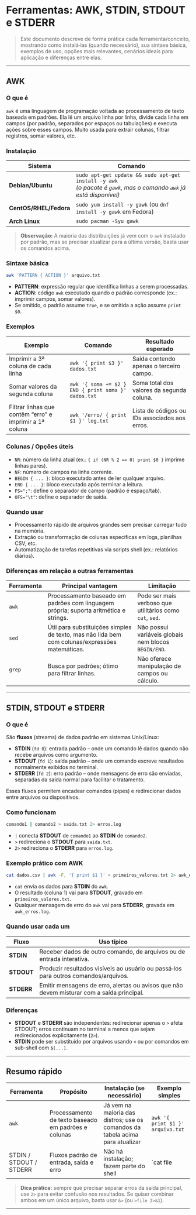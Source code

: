 # Ferramentas: **AWK**, **STDIN**, **STDOUT** e **STDERR**

> Este documento descreve de forma prática cada ferramenta/conceito, mostrando como instalá‑las (quando necessário), sua sintaxe básica, exemplos de uso, opções mais relevantes, cenários ideais para aplicação e diferenças entre elas.

---

## AWK

### O que é
`awk` é uma linguagem de programação voltada ao processamento de texto baseada em padrões. Ela lê um arquivo linha por linha, divide cada linha em campos (por padrão, separados por espaços ou tabulações) e executa ações sobre esses campos. Muito usada para extrair colunas, filtrar registros, somar valores, etc.

### Instalação

| Sistema | Comando |
|---------|---------|
| **Debian/Ubuntu** | `sudo apt-get update && sudo apt-get install -y awk` <br>*(o pacote é `gawk`, mas o comando `awk` já está disponível)* |
| **CentOS/RHEL/Fedora** | `sudo yum install -y gawk` (ou `dnf install -y gawk` em Fedora) |
| **Arch Linux** | `sudo pacman -Syu gawk` |

> **Observação:** A maioria das distribuições já vem com o `awk` instalado por padrão, mas se precisar atualizar para a última versão, basta usar os comandos acima.

### Sintaxe básica

```bash
awk 'PATTERN { ACTION }' arquivo.txt
```

- **PATTERN**: expressão regular que identifica linhas a serem processadas.  
- **ACTION**: código `awk` executado quando o padrão corresponde (ex.: imprimir campos, somar valores).  
- Se omitido, o padrão assume `true`, e se omitida a ação assume `print $0`.

### Exemplos

| Exemplo | Comando | Resultado esperado |
|---------|--------|--------------------|
| Imprimir a 3ª coluna de cada linha | ```awk '{ print $3 }' dados.txt``` | Saída contendo apenas o terceiro campo. |
| Somar valores da segunda coluna | ```awk '{ soma += $2 } END { print soma }' dados.txt``` | Soma total dos valores da segunda coluna. |
| Filtrar linhas que contêm “erro” e imprimir a 1ª coluna | ```awk '/erro/ { print $1 }' log.txt``` | Lista de códigos ou IDs associados aos erros. |

### Colunas / Opções úteis

- `NR`: número da linha atual (ex.: `{ if (NR % 2 == 0) print $0 }` imprime linhas pares).  
- `NF`: número de campos na linha corrente.  
- `BEGIN { ... }`: bloco executado antes de ler qualquer arquivo.  
- `END { ... }`: bloco executado após terminar a leitura.  
- `FS=";"`: define o separador de campo (padrão é espaço/tab).  
- `OFS="\t"`: define o separador de saída.

### Quando usar

- Processamento rápido de arquivos grandes sem precisar carregar tudo na memória.
- Extração ou transformação de colunas específicas em logs, planilhas CSV, etc.
- Automatização de tarefas repetitivas via scripts shell (ex.: relatórios diários).

### Diferenças em relação a outras ferramentas

| Ferramenta | Principal vantagem | Limitação |
|------------|---------------------|-----------|
| `awk` | Processamento baseado em padrões com linguagem própria; suporta aritmética e strings. | Pode ser mais verboso que utilitários como `cut`, `sed`. |
| `sed` | Útil para substituições simples de texto, mas não lida bem com colunas/expressões matemáticas. | Não possui variáveis globais nem blocos `BEGIN/END`. |
| `grep` | Busca por padrões; ótimo para filtrar linhas. | Não oferece manipulação de campos ou cálculo. |

---

## STDIN, STDOUT e STDERR

### O que é
São **fluxos** (streams) de dados padrão em sistemas Unix/Linux:

- **STDIN** (`fd 0`): entrada padrão – onde um comando lê dados quando não recebe arquivos como argumento.
- **STDOUT** (`fd 1`): saída padrão – onde um comando escreve resultados normalmente exibidos no terminal.
- **STDERR** (`fd 2`): erro padrão – onde mensagens de erro são enviadas, separadas da saída normal para facilitar o tratamento.

Esses fluxos permitem encadear comandos (pipes) e redirecionar dados entre arquivos ou dispositivos.

### Como funcionam

```bash
comando1 | comando2 > saida.txt 2> erros.log
```

- `|` conecta **STDOUT** de `comando1` ao **STDIN** de `comando2`.  
- `>` redireciona o **STDOUT** para `saida.txt`.  
- `2>` redireciona o **STDERR** para `erros.log`.

### Exemplo prático com AWK

```bash
cat dados.csv | awk -F, '{ print $1 }' > primeiros_valores.txt 2> awk_erros.log
```

- `cat` envia os dados para **STDIN** do `awk`.  
- O resultado (coluna 1) vai para **STDOUT**, gravado em `primeiros_valores.txt`.  
- Qualquer mensagem de erro do `awk` vai para **STDERR**, gravada em `awk_erros.log`.

### Quando usar cada um

| Fluxo | Uso típico |
|-------|------------|
| **STDIN** | Receber dados de outro comando, de arquivos ou de entrada interativa. |
| **STDOUT** | Produzir resultados visíveis ao usuário ou passá‑los para outros comandos/arquivos. |
| **STDERR** | Emitir mensagens de erro, alertas ou avisos que não devem misturar com a saída principal. |

### Diferenças

- **STDOUT** e **STDERR** são independentes: redirecionar apenas o `>` afeta STDOUT; erros continuam no terminal a menos que sejam redirecionados explicitamente (`2>`).  
- **STDIN** pode ser substituído por arquivos usando `<` ou por comandos em sub-shell com `$(...)`.  

---

## Resumo rápido

| Ferramenta | Propósito | Instalação (se necessário) | Exemplo simples |
|------------|-----------|-----------------------------|----------------|
| `awk` | Processamento de texto baseado em padrões e colunas | Já vem na maioria das distros; use os comandos da tabela acima para atualizar | ```awk '{ print $1 }' arquivo.txt``` |
| STDIN / STDOUT / STDERR | Fluxos padrão de entrada, saída e erro | Não há instalação; fazem parte do shell | `cat file | awk '{print $2}' > out.txt 2> err.log` |

> **Dica prática:** sempre que precisar separar erros da saída principal, use `2>` para evitar confusão nos resultados. Se quiser combinar ambos em um único arquivo, basta usar `&>` (ou `>file 2>&1`).

---